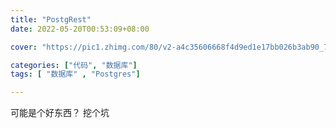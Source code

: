 ```yaml
---
title: "PostgRest"
date: 2022-05-20T00:53:09+08:00

cover: "https://pic1.zhimg.com/80/v2-a4c35606668f4d9ed1e17bb026b3ab90_720w.jpg"

categories: ["代码", "数据库"]
tags: [ "数据库" , "Postgres"]

---
```


可能是个好东西？ 挖个坑
